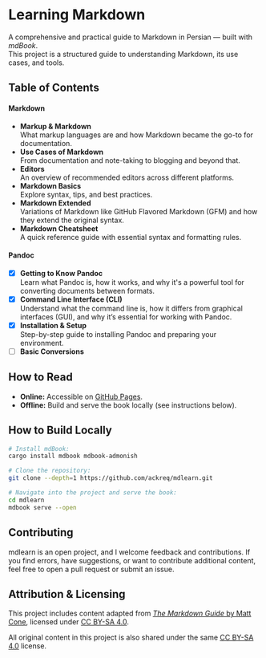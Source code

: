 # Learning Markdown

A comprehensive and practical guide to Markdown in Persian — built with _mdBook_.  
This project is a structured guide to understanding Markdown, its use cases, and tools.

## Table of Contents

#### Markdown

- **Markup & Markdown**  
   What markup languages are and how Markdown became the go-to for documentation.
- **Use Cases of Markdown**  
   From documentation and note-taking to blogging and beyond that.
- **Editors**  
   An overview of recommended editors across different platforms.
- **Markdown ‌Basics**  
   Explore syntax, tips, and best practices.
- **Markdown Extended**  
   Variations of Markdown like GitHub Flavored Markdown (GFM) and how they extend the original syntax.
- **Markdown Cheatsheet**  
   A quick reference guide with essential syntax and formatting rules.

#### Pandoc

- [x] **Getting to Know Pandoc**  
       Learn what Pandoc is, how it works, and why it's a powerful tool for converting documents between formats.
- [x] **Command Line Interface (CLI)**  
       Understand what the command line is, how it differs from graphical interfaces (GUI), and why it’s essential for working with Pandoc.
- [x] **Installation & Setup**  
       Step-by-step guide to installing Pandoc and preparing your environment.
- [ ] **Basic Conversions**

## How to Read

- **Online:** Accessible on [GitHub Pages](https://ackreq.github.io/mdlrean).
- **Offline:** Build and serve the book locally (see instructions below).

## How to Build Locally

```sh
# Install mdBook:
cargo install mdbook mdbook-admonish

# Clone the repository:
git clone --depth=1 https://github.com/ackreq/mdlearn.git

# Navigate into the project and serve the book:
cd mdlearn
mdbook serve --open
```

## Contributing

mdlearn is an open project, and I welcome feedback and contributions. If you find errors, have suggestions, or want to contribute additional content, feel free to open a pull request or submit an issue.

## Attribution & Licensing

This project includes content adapted from [_The Markdown Guide_ by Matt Cone](https://www.markdownguide.org/), licensed under [CC BY-SA 4.0](https://creativecommons.org/licenses/by-sa/4.0/).

All original content in this project is also shared under the same [CC BY-SA 4.0](https://creativecommons.org/licenses/by-sa/4.0/) license.
